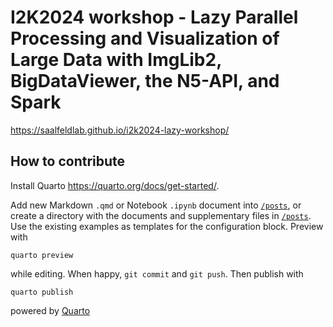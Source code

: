 # I2K2024 workshop - Lazy Parallel Processing and Visualization of Large Data with ImgLib2, BigDataViewer, the N5-API, and Spark

https://saalfeldlab.github.io/i2k2024-lazy-workshop/

## How to contribute

Install Quarto https://quarto.org/docs/get-started/.

Add new Markdown `.qmd` or Notebook `.ipynb` document into [`/posts`](/posts), or create a directory with the documents and supplementary files in [`/posts`](/posts).  Use the existing examples as templates for the configuration block.  Preview with

```
quarto preview
```

while editing.  When happy, `git commit` and `git push`.  Then publish with

```
quarto publish
```

powered by [Quarto](https://quarto.org/)

